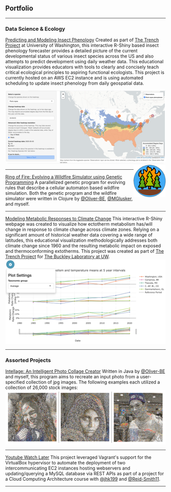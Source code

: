 ## Portfolio

---

### Data Science & Ecology

[Predicting and Modeling Insect Phenology](https://github.com/icaruso21/Insect-Phenology-Forecaster)
Created as part of [The Trench Project](https://www.trenchproject.com/) at University of Washington, this interactive R-Shiny based insect phenology forecaster provides a detailed picture of the current developmental status of various insect species across the US and also attempts to predict development using daily weather data. This educational visualization provides educators with tools to clearly and concisely teach critical ecological principles to aspiring functional ecologists. This project is currently hosted on an AWS EC2 instance and is using automated scheduling to update insect phenology from daily geospatial data.

<img src="images/insect-phenology-heatmap.png?raw=true"/>

<img src="images/ring-of-fire.png?raw=true" width="20%" align="right"/>

---
[Ring of Fire: Evolving a Wildfire Simulator using Genetic Programming](https://github.com/Oliver-BE/ring-of-fire)
A parallelized genetic program for evolving rules that describe a cellular automaton based wildfire simulation. Both the genetic program and the wildfire simulator were written in Clojure by [@Oliver-BE](https://github.com/Oliver-BE), [@MGlusker](https://github.com/MGlusker), and myself.

---
[Modeling Metabolic Responses to Climate Change](https://github.com/trenchproject/Climate-Change-Metabolism)
This interactive R-Shiny webpage was created to visualize how ectotherm metabolism has/will change in response to climate change across climate zones. Relying on a significant amount of historical weather data covering a wide range of latitudes, this educational visualization methodologically addresses both climate change since 1960 and the resulting metabolic impact on exposed and thermoconforming extotherms. This project was created as part of [The Trench Project](https://www.trenchproject.com/) for [The Buckley Laboratory at UW](http://faculty.washington.edu/lbuckley/).
<img src="images/climate-metabolism.png?raw=true"/>

---

### Assorted Projects 

[Intellage: An Intelligent Photo Collage Creator](https://github.com/icaruso21/intellage)
Written in Java by [@Oliver-BE](https://github.com/Oliver-BE) and myself, this program aims to recreate an input photo from a user-specified collection of jpg images. The following examples each utilized a collection of 26,000 stock images:
<img src="images/intellage-sample-new.png?raw=true"/>

---
[Youtube Watch Later](https://github.com/icaruso21/Youtube-Watch-Later)
This project leveraged Vagrant's support for the VirtualBox hypervisor to automate the deployment of two intercommunicating EC2 instances hosting webservers and updating/querying a MySQL database via REST APIs as part of a project for a Cloud Computing Architecture course with [@jhk199](https://github.com/jhk199) and [@Reid-Smith11](https://github.com/Reid-Smith11). 

---
